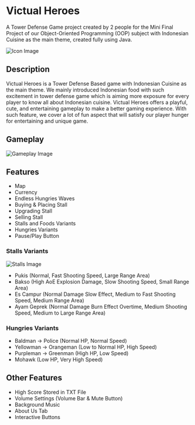 
# Victual Heroes

A Tower Defense Game project created by 2 people for the Mini Final Project
of our Object-Oriented Programming (OOP) subject with
Indonesian Cuisine as the main theme, created fully using Java.

![Icon Image](https://cdn.discordapp.com/attachments/995337235211763722/1055084557659017306/image.png)

## Description
Victual Heroes is a Tower Defense Based game with Indonesian Cuisine as the main theme. We mainly introduced Indonesian food with such excitement in tower defense game which is aiming more exposure for every player to know all about Indonesian cuisine. Victual Heroes offers a playful, cute, and entertaining gameplay to make a better gaming experience. With such feature, we cover a lot of fun aspect that will satisfy our player hunger for entertaining and unique game.

## Gameplay
![Gameplay Image](https://cdn.discordapp.com/attachments/995337235211763722/1055085127698497587/image.png)

## Features
- Map
- Currency
- Endless Hungries Waves
- Buying & Placing Stall
- Upgrading Stall
- Selling Stall
- Stalls and Foods Variants
- Hungries Variants
- Pause/Play Button

### Stalls Variants
![Stalls Image](https://cdn.discordapp.com/attachments/995337235211763722/1055086039523393597/image.png)
- Pukis (Normal, Fast Shooting Speed, Large Range Area)
- Bakso (High AoE Explosion Damage, Slow Shooting Speed, Small Range Area)
- Es Campur (Normal Damage Slow Effect, Medium to Fast Shooting Speed, Medium Range Area)
- Ayam Geprek (Normal Damage Burn Effect Overtime, Medium Shooting Speed, Medium to Large Range Area) 

### Hungries Variants
- Baldman -> Police (Normal HP, Normal Speed)
- Yellowman -> Orangeman (Low to Normal HP, High Speed)
- Purpleman -> Greenman (High HP, Low Speed)
- Mohawk (Low HP, Very High Speed)

## Other Features
- High Score Stored in TXT File
- Volume Settings (Volume Bar & Mute Button)
- Background Music
- About Us Tab
- Interactive Buttons
